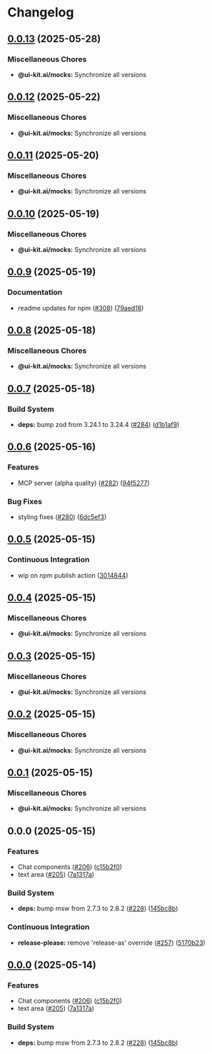 # Changelog

## [0.0.13](https://github.com/alex-mcgovern/ui-kit.ai/compare/@ui-kit.ai/mocks@v0.0.12...@ui-kit.ai/mocks@v0.0.13) (2025-05-28)


### Miscellaneous Chores

* **@ui-kit.ai/mocks:** Synchronize all versions

## [0.0.12](https://github.com/alex-mcgovern/ui-kit.ai/compare/@ui-kit.ai/mocks@v0.0.11...@ui-kit.ai/mocks@v0.0.12) (2025-05-22)


### Miscellaneous Chores

* **@ui-kit.ai/mocks:** Synchronize all versions

## [0.0.11](https://github.com/alex-mcgovern/ui-kit.ai/compare/@ui-kit.ai/mocks@v0.0.10...@ui-kit.ai/mocks@v0.0.11) (2025-05-20)


### Miscellaneous Chores

* **@ui-kit.ai/mocks:** Synchronize all versions

## [0.0.10](https://github.com/alex-mcgovern/ui-kit.ai/compare/@ui-kit.ai/mocks@v0.0.9...@ui-kit.ai/mocks@v0.0.10) (2025-05-19)


### Miscellaneous Chores

* **@ui-kit.ai/mocks:** Synchronize all versions

## [0.0.9](https://github.com/alex-mcgovern/ui-kit.ai/compare/@ui-kit.ai/mocks@v0.0.8...@ui-kit.ai/mocks@v0.0.9) (2025-05-19)


### Documentation

* readme updates for npm ([#308](https://github.com/alex-mcgovern/ui-kit.ai/issues/308)) ([79aed18](https://github.com/alex-mcgovern/ui-kit.ai/commit/79aed186b2eb89e483da5f147c0db9596a349949))

## [0.0.8](https://github.com/alex-mcgovern/ui-kit.ai/compare/@ui-kit.ai/mocks@v0.0.7...@ui-kit.ai/mocks@v0.0.8) (2025-05-18)


### Miscellaneous Chores

* **@ui-kit.ai/mocks:** Synchronize all versions

## [0.0.7](https://github.com/alex-mcgovern/ui-kit.ai/compare/@ui-kit.ai/mocks@v0.0.6...@ui-kit.ai/mocks@v0.0.7) (2025-05-18)


### Build System

* **deps:** bump zod from 3.24.1 to 3.24.4 ([#284](https://github.com/alex-mcgovern/ui-kit.ai/issues/284)) ([d1b1af9](https://github.com/alex-mcgovern/ui-kit.ai/commit/d1b1af9c52ed153e939d6531c5c43e9594dbb73d))

## [0.0.6](https://github.com/alex-mcgovern/ui-kit.ai/compare/@ui-kit.ai/mocks@v0.0.5...@ui-kit.ai/mocks@v0.0.6) (2025-05-16)


### Features

* MCP server (alpha quality) ([#282](https://github.com/alex-mcgovern/ui-kit.ai/issues/282)) ([94f5277](https://github.com/alex-mcgovern/ui-kit.ai/commit/94f527783562e26f8a0b6c2e502ea6755c104fc6))


### Bug Fixes

* styling fixes ([#280](https://github.com/alex-mcgovern/ui-kit.ai/issues/280)) ([6dc5ef3](https://github.com/alex-mcgovern/ui-kit.ai/commit/6dc5ef3a733a9a40e559d91626e285c43ee2c13c))

## [0.0.5](https://github.com/alex-mcgovern/ui-kit.ai/compare/@ui-kit.ai/mocks@v0.0.4...@ui-kit.ai/mocks@v0.0.5) (2025-05-15)


### Continuous Integration

* wip on npm publish action ([3014844](https://github.com/alex-mcgovern/ui-kit.ai/commit/301484489287eb14713b16a28fba686e5c5040eb))

## [0.0.4](https://github.com/alex-mcgovern/ui-kit.ai/compare/@ui-kit.ai/mocks@v0.0.3...@ui-kit.ai/mocks@v0.0.4) (2025-05-15)


### Miscellaneous Chores

* **@ui-kit.ai/mocks:** Synchronize all versions

## [0.0.3](https://github.com/alex-mcgovern/ui-kit.ai/compare/@ui-kit.ai/mocks@v0.0.2...@ui-kit.ai/mocks@v0.0.3) (2025-05-15)


### Miscellaneous Chores

* **@ui-kit.ai/mocks:** Synchronize all versions

## [0.0.2](https://github.com/alex-mcgovern/ui-kit.ai/compare/@ui-kit.ai/mocks@v0.0.1...@ui-kit.ai/mocks@v0.0.2) (2025-05-15)


### Miscellaneous Chores

* **@ui-kit.ai/mocks:** Synchronize all versions

## [0.0.1](https://github.com/alex-mcgovern/ui-kit.ai/compare/@ui-kit.ai/mocks@v0.0.0...@ui-kit.ai/mocks@v0.0.1) (2025-05-15)


### Miscellaneous Chores

* **@ui-kit.ai/mocks:** Synchronize all versions

## 0.0.0 (2025-05-15)


### Features

* Chat components ([#206](https://github.com/alex-mcgovern/ui-kit.ai/issues/206)) ([c15b2f0](https://github.com/alex-mcgovern/ui-kit.ai/commit/c15b2f0df4dbd0c4123a08504704804689511259))
* text area ([#205](https://github.com/alex-mcgovern/ui-kit.ai/issues/205)) ([7a1317a](https://github.com/alex-mcgovern/ui-kit.ai/commit/7a1317a9b9a7b997e97ab59c60c16f78bedf9724))


### Build System

* **deps:** bump msw from 2.7.3 to 2.8.2 ([#228](https://github.com/alex-mcgovern/ui-kit.ai/issues/228)) ([145bc8b](https://github.com/alex-mcgovern/ui-kit.ai/commit/145bc8bcc06455dbb303abfa51e2b9a6ba5c2c34))


### Continuous Integration

* **release-please:** remove 'release-as' override ([#257](https://github.com/alex-mcgovern/ui-kit.ai/issues/257)) ([5170b23](https://github.com/alex-mcgovern/ui-kit.ai/commit/5170b236357566805253a8cfa35c5d57995e49a7))

## [0.0.0](https://github.com/alex-mcgovern/ui-kit.ai/compare/@ui-kit.ai/mocks-v0.0.0-alpha.3...@ui-kit.ai/mocks@v0.0.0) (2025-05-14)


### Features

* Chat components ([#206](https://github.com/alex-mcgovern/ui-kit.ai/issues/206)) ([c15b2f0](https://github.com/alex-mcgovern/ui-kit.ai/commit/c15b2f0df4dbd0c4123a08504704804689511259))
* text area ([#205](https://github.com/alex-mcgovern/ui-kit.ai/issues/205)) ([7a1317a](https://github.com/alex-mcgovern/ui-kit.ai/commit/7a1317a9b9a7b997e97ab59c60c16f78bedf9724))


### Build System

* **deps:** bump msw from 2.7.3 to 2.8.2 ([#228](https://github.com/alex-mcgovern/ui-kit.ai/issues/228)) ([145bc8b](https://github.com/alex-mcgovern/ui-kit.ai/commit/145bc8bcc06455dbb303abfa51e2b9a6ba5c2c34))
